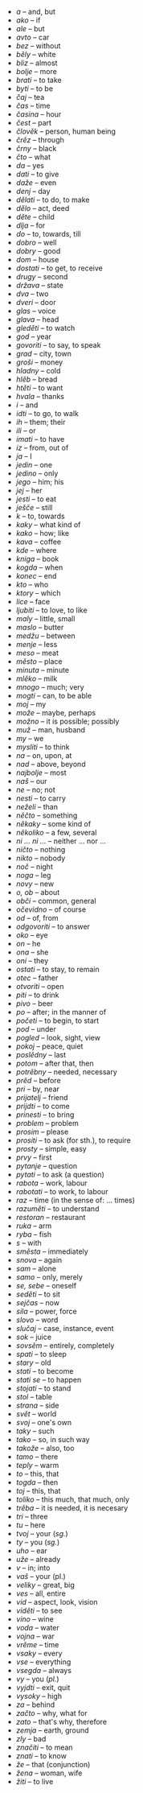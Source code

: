 <p className="text-3-col">

* _a_ – and, but
* _ako_ – if
* _ale_ – but
* _avto_ – car
* _bez_ – without
* _běly_ – white
* _bliz_ – almost
* _bolje_ – more
* _brati_ – to take
* _byti_ – to be
* _čaj_ – tea
* _čas_ – time
* _časina_ – hour
* _čest_ – part
* _člověk_ – person, human being
* _črěz_ – through
* _črny_ – black
* _čto_ – what
* _da_ – yes
* _dati_ – to give
* _daže_ – even
* _denj_ – day
* _dělati_ – to do, to make
* _dělo_ – act, deed
* _děte_ – child
* _dlja_ – for
* _do_ – to, towards, till
* _dobro_ – well
* _dobry_ – good
* _dom_ – house
* _dostati_ – to get, to receive
* _drugy_ – second
* _država_ – state
* _dva_ – two
* _dveri_ – door
* _glas_ – voice
* _glava_ – head
* _gleděti_ – to watch
* _god_ – year
* _govoriti_ – to say, to speak
* _grad_ – city, town
* _groši_ – money
* _hladny_ – cold
* _hlěb_ – bread
* _htěti_ – to want
* _hvala_ – thanks
* _i_ – and
* _idti_ – to go, to walk
* _ih_ – them; their
* _ili_ – or
* _imati_ – to have
* _iz_ – from, out of
* _ja_ – I
* _jedin_ – one
* _jedino_ – only
* _jego_ – him; his
* _jej_ – her
* _jesti_ – to eat
* _ješče_ – still
* _k_ – to, towards
* _kaky_ – what kind of
* _kako_ – how; like
* _kava_ – coffee
* _kde_ – where
* _kniga_ – book
* _kogda_ – when
* _konec_ – end
* _kto_ – who
* _ktory_ – which
* _lice_ – face
* _ljubiti_ – to love, to like
* _maly_ – little, small
* _maslo_ – butter
* _medžu_ – between
* _menje_ – less
* _meso_ – meat
* _město_ – place
* _minuta_ – minute
* _mlěko_ – milk
* _mnogo_ – much; very
* _mogti_ – can, to be able
* _moj_ – my
* _može_ – maybe, perhaps
* _možno_ – it is possible; possibly
* _muž_ – man, husband
* _my_ – we
* _mysliti_ – to think
* _na_ – on, upon, at
* _nad_ – above, beyond
* _najbolje_ – most
* _naš_ – our
* _ne_ – no; not
* _nesti_ – to carry
* _neželi_ – than
* _něčto_ – something
* _někaky_ – some kind of
* _několiko_ – a few, several
* _ni … ni …_ – neither ... nor ...
* _ničto_ – nothing
* _nikto_ – nobody
* _noč_ – night
* _noga_ – leg
* _novy_ – new
* _o, ob_ – about
* _obči_ – common, general
* _očevidno_ – of course
* _od_ – of, from
* _odgovoriti_ – to answer
* _oko_ – eye
* _on_ – he
* _ona_ – she
* _oni_ – they
* _ostati_ – to stay, to remain
* _otec_ – father
* _otvoriti_ – open
* _piti_ – to drink
* _pivo_ – beer
* _po_ – after; in the manner of
* _početi_ – to begin, to start
* _pod_ – under
* _pogled_ – look, sight, view
* _pokoj_ – peace, quiet
* _poslědny_ – last
* _potom_ – after that, then
* _potrěbny_ – needed, necessary
* _prěd_ – before
* _pri_ – by, near
* _prijatelj_ – friend
* _prijdti_ – to come
* _prinesti_ – to bring
* _problem_ – problem
* _prosim_ – please
* _prositi_ – to ask (for sth.), to require
* _prosty_ – simple, easy
* _prvy_ – first
* _pytanje_ – question
* _pytati_ – to ask (a question)
* _rabota_ – work, labour
* _rabotati_ – to work, to labour
* _raz_ – time (in the sense of: ... times)
* _razuměti_ – to understand
* _restoran_ – restaurant
* _ruka_ – arm
* _ryba_ – fish
* _s_ – with
* _směsta_ – immediately
* _snova_ – again
* _sam_ – alone
* _samo_ – only, merely
* _se, sebe_ – oneself
* _seděti_ – to sit
* _sejčas_ – now
* _sila_ – power, force
* _slovo_ – word
* _slučaj_ – case, instance, event
* _sok_ – juice
* _sovsěm_ – entirely, completely
* _spati_ – to sleep
* _stary_ – old
* _stati_ – to become
* _stati se_ – to happen
* _stojati_ – to stand
* _stol_ – table
* _strana_ – side
* _svět_ – world
* _svoj_ – one's own
* _taky_ – such
* _tako_ – so, in such way
* _takože_ – also, too
* _tamo_ – there
* _teply_ – warm
* _to_ – this, that
* _togda_ – then
* _toj_ – this, that
* _toliko_ – this much, that much, only
* _trěba_ – it is needed, it is necesary
* _tri_ – three
* _tu_ – here
* _tvoj_ – your (_sg._)
* _ty_ – you (_sg._)
* _uho_ – ear
* _uže_ – already
* _v_ – in; into
* _vaš_ – your (pl.)
* _veliky_ – great, big
* _ves_ – all, entire
* _vid_ – aspect, look, vision
* _viděti_ – to see
* _vino_ – wine
* _voda_ – water
* _vojna_ – war
* _vrěme_ – time
* _vsaky_ – every
* _vse_ – everything
* _vsegda_ – always
* _vy_ – you (_pl._)
* _vyjdti_ – exit, quit
* _vysoky_ – high
* _za_ – behind
* _začto_ – why, what for
* _zato_ – that's why, therefore
* _zemja_ – earth, ground
* _zly_ – bad
* _značiti_ – to mean
* _znati_ – to know
* _že_ – that (conjunction)
* _žena_ – woman, wife
* _žiti_ – to live

</p>
